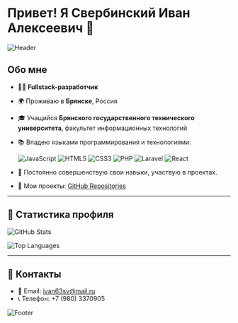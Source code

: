 # Привет! Я Свербинский Иван Алексеевич 👋

![Header](https://user-images.githubusercontent.com/your-banner.jpg)

## Обо мне

- 👨‍💻 **Fullstack-разработчик**
- 🌍 Проживаю в **Брянске**, Россия
- 🎓 Учащийся **Брянского государственного технического университета**, факультет информационных технологий
- 📚 Владею языками программирования и технологиями:

  ![JavaScript](https://img.shields.io/badge/JavaScript-F7DF1E?style=for-the-badge&logo=javascript&logoColor=black)
  ![HTML5](https://img.shields.io/badge/HTML5-E34F26?style=for-the-badge&logo=html5&logoColor=white)
  ![CSS3](https://img.shields.io/badge/CSS3-1572B6?style=for-the-badge&logo=css3&logoColor=white)
  ![PHP](https://img.shields.io/badge/PHP-777BB4?style=for-the-badge&logo=php&logoColor=white)
  ![Laravel](https://img.shields.io/badge/Laravel-FF2D20?style=for-the-badge&logo=laravel&logoColor=white)
  ![React](https://img.shields.io/badge/React-61DAFB?style=for-the-badge&logo=react&logoColor=black)

- 🌟 Постоянно совершенствую свои навыки, участвую в проектах.
- 📂 Мои проекты: [GitHub Repositories](https://github.com/DarkProjec1?tab=repositories)

---

## 🌟 Статистика профиля

![GitHub Stats](https://github-readme-stats.vercel.app/api?username=DarkProjec1&show_icons=true&theme=radical)

![Top Languages](https://github-readme-stats.vercel.app/api/top-langs/?username=DarkProjec1&layout=compact&theme=radical)

---

## 🤝 Контакты

- 📧 Email: [ivan63sv@mail.ru](mailto:ivan63sv@mail.ru)
- 📞 Телефон: +7 (980) 3370905

![Footer](https://user-images.githubusercontent.com/footer-image.jpg)
